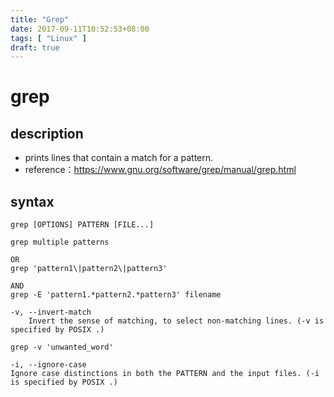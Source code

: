 ```yaml
---
title: "Grep"
date: 2017-09-11T10:52:53+08:00
tags: [ "Linux" ]
draft: true
---
```


# grep

## description 
- prints lines that contain a match for a pattern.
- reference：https://www.gnu.org/software/grep/manual/grep.html

## syntax
```
grep [OPTIONS] PATTERN [FILE...]

grep multiple patterns

OR
grep 'pattern1\|pattern2\|pattern3'

AND
grep -E 'pattern1.*pattern2.*pattern3' filename

-v, --invert-match
    Invert the sense of matching, to select non-matching lines. (-v is specified by POSIX .)

grep -v 'unwanted_word'

-i, --ignore-case
Ignore case distinctions in both the PATTERN and the input files. (-i is specified by POSIX .)
```
